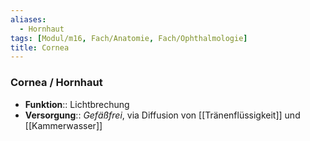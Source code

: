 ```yaml
---
aliases:
  - Hornhaut
tags: [Modul/m16, Fach/Anatomie, Fach/Ophthalmologie]
title: Cornea
---
```

### Cornea / Hornhaut 
- **Funktion**:: Lichtbrechung
- **Versorgung**:: *Gefäßfrei*, via Diffusion von [[Tränenflüssigkeit]] und [[Kammerwasser]]